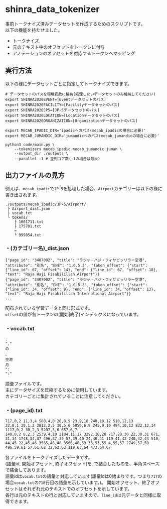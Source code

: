 # shinra_data_tokenizer

事前トークナイズ済みデータセットを作成するためのスクリプトです。  
以下の機能を持たせました。  

- トークナイズ
- 元のテキスト中のオフセットをトークンに付与
- アノテーションのオフセットを対応するトークンへマッピング

## 実行方法

以下の様にデータセットごとに指定してトークナイズできます。

~~~
# データセットのパスを環境変数に格納(処理したいデータセットのみ格納してください)
export SHINRA2020EVENT=[Eventデータセットのパス]
export SHINRA2020FACILITY=[Facilityデータセットのパス]
export SHINRA2020JP5=[JP-5データセットのパス]
export SHINRA2020LOCATION=[Locationデータセットのパス]
export SHINRA2020ORGANIZATION=[Organizationデータセットのパス]

export MECAB_IPADIC_DIR='ipadicへのパス(mecab_ipadicの場合に必要)'
export MECAB_JUMANDIC_DIR='jumandicへのパス(mecab_jumandicの場合に必要)'

python3 code/main.py \
    --tokenizers mecab_ipadic mecab_jumandic juman \
    --output_dir ./outputs \
    --parallel -1 # 並列コア数(-1の場合は最大)
~~~

## 出力ファイルの見方

例えば、`mecab_ipadic`で`JP-5`を処理した場合、`Airport`カテゴリーは以下の様に書き出されます。  

~~~
./outputs/mecab_ipadic/JP-5/Airport/
 ├ Airport_dist.json
 ├ vocab.txt
 └ tokens/
    ├ 1001711.txt
    ├ 175701.txt
    ≈
    └ 999854.txt
~~~

### ・(カテゴリー名)_dist.json

~~~
{"page_id": "3407002", "title": "ラジャ・ハジ・フィサビッリラー空港", "attribute": "別名", "ENE": "1.6.5.3", "token_offset": {"start": {"line_id": 67, "offset": 14}, "end": {"line_id": 67, "offset": 18}, "text": "Raja Haji Fisabilillah Airport"}}
{"page_id": "3407002", "title": "ラジャ・ハジ・フィサビッリラー空港", "attribute": "別名", "ENE": "1.6.5.3", "token_offset": {"start": {"line_id": 34, "offset": 8}, "end": {"line_id": 34, "offset": 13}, "text": "Raja Haji Fisabilillah International Airport"}}
...
~~~

配布されている学習データと同じ形式です。  
`offset`の値が各トークンの(開始|終了)インデックスになっています。

### ・vocab.txt

~~~
.
","
の
、
空港
月
":
":"
~~~

語彙ファイルです。  
主にデータサイズを圧縮するために使用しています。  
カテゴリーごとに集計されていることに注意してください。

### ・(page_id).txt

```
717,0,2 11,3,4 580,4,8 20,8,9 23,9,10 240,10,12 510,12,13
32,0,1 30,1,2 3812,2,5 30,5,6 5056,6,9 245,9,10 494,10,12 832,12,14
1117,0,2 30,2,3 5207,3,6 657,6,7
148,0,2 8,2,3 2539,4,10 2104,11,17 3292,18,28 717,28,30 22,30,31 671,
31,34 1748,34,37 496,37,39 57,39,40 24,40,41 119,41,42 240,42,44 510,
44,45 22,45,46 3565,46,48 3566,48,53 33,53,55 4,55,57 2749,57,59 496,59,61 57,61,62 32,62,63 119,63,64 473,64,67
```

各ファイルをトークナイズしたデータです。  
(語彙id, 開始オフセット, 終了オフセット)を`,`で結合したものを、半角スペースで結合してあります。  
語彙idは`vocab.txt`の語彙と対応しています(語彙idは0始まりです。つまり`717`の場合`vocab.txt`の`718`行目の語彙を示しています。)。
開始オフセット、終了オフセットはそれぞれ元のテキストでのオフセットを示しています。  
各行は元のテキストの行と対応していますので、`line_id`は元データと同様に取得できます。
